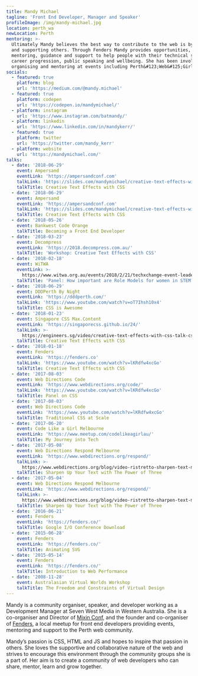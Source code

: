 ```yaml
---
title: Mandy Michael
tagline: 'Front End Developer, Manager and Speaker'
profileImage: /img/mandy-michael.jpg
location: perth_wa
newLocation: Perth
mentoring: >-
  Ultimately Mandy believes the best way to contribute to the web is by helping
  and supporting others. Through Fenders Mandy provides opportunities,
  mentoring, guidance and support to help people with their technical skills,
  career progression, public speaking and wellbeing. She has been involved in
  organising and mentoring at events including Perth&#123;Web&#125;Girls.
socials:
  - featured: true
    platform: blog
    url: 'https://medium.com/@mandy.michael'
  - featured: true
    platform: codepen
    url: 'https://codepen.io/mandymichael/'
  - platform: instagram
    url: 'https://www.instagram.com/batmandy/'
  - platform: linkedin
    url: 'https://www.linkedin.com/in/mandykerr/'
  - featured: true
    platform: twitter
    url: 'https://twitter.com/mandy_kerr'
  - platform: website
    url: 'https://mandymichael.com/'
talks:
  - date: '2018-06-29'
    event: Ampersand
    eventLink: 'https://ampersandconf.com'
    talkLink: 'https://slides.com/mandymichael/creative-text-effects-with-css-7'
    talkTitle: Creative Text Effects with CSS
  - date: '2018-06-29'
    event: Ampersand
    eventLink: 'https://ampersandconf.com'
    talkLink: 'https://slides.com/mandymichael/creative-text-effects-with-css-7'
    talkTitle: Creative Text Effects with CSS
  - date: '2018-05-26'
    event: Bankwest Code Orange
    talkTitle: Becoming a Front End Developer
  - date: '2018-03-23'
    event: Decompress
    eventLink: 'https://2018.decompress.com.au/'
    talkTitle: 'Workshop: Creative Text Effects with CSS'
  - date: '2018-02-18'
    event: WiTWA
    eventLink: >-
      https://www.witwa.org.au/events/2018/2/21/techxchange-event-leadership-in-tech-the-importance-of-role-models
    talkTitle: 'Panel: How important are Role Models for women in STEM?'
  - date: '2018-06-29'
    event: DDDPerth By Night
    eventLink: 'https://dddperth.com/'
    talkLink: 'https://www.youtube.com/watch?v=oT7Ihsh10x4'
    talkTitle: CSS is Awesome
  - date: '2018-01-23'
    event: Singapore CSS Max.Content
    eventLink: 'https://singaporecss.github.io/24/'
    talkLink: >-
      https://engineers.sg/video/creative-text-effects-with-css-talk-css-24-max-content-edition-singaporecss--2244
    talkTitle: Creative Text Effects with CSS
  - date: '2018-01-18'
    event: Fenders
    eventLink: 'https://fenders.co'
    talkLink: 'https://www.youtube.com/watch?v=lKRdfw4xcGo'
    talkTitle: Creative Text Effects with CSS
  - date: '2017-08-03'
    event: Web Directions Code
    eventLink: 'https://www.webdirections.org/code/'
    talkLink: 'https://www.youtube.com/watch?v=lKRdfw4xcGo'
    talkTitle: Panel on CSS
  - date: '2017-08-03'
    event: Web Directions Code
    eventLink: 'https://www.youtube.com/watch?v=lKRdfw4xcGo'
    talkTitle: Traditional CSS at Scale
  - date: '2017-06-20'
    event: Code Like a Girl Melbourne
    eventLink: 'https://www.meetup.com/codelikeagirlau/'
    talkTitle: My Journey into Tech
  - date: '2017-05-08'
    event: Web Directions Respond Melbourne
    eventLink: 'https://www.webdirections.org/respond/'
    talkLink: >-
      https://www.webdirections.org/blog/video-ristretto-sharpen-text-mandy-michael/
    talkTitle: Sharpen Up Your Text with The Power of Three
  - date: '2017-05-04'
    event: Web Directions Respond Melbourne
    eventLink: 'https://www.webdirections.org/respond/'
    talkLink: >-
      https://www.webdirections.org/blog/video-ristretto-sharpen-text-mandy-michael/
    talkTitle: Sharpen Up Your Text with The Power of Three
  - date: '2016-06-21'
    event: Fenders
    eventLink: 'https://fenders.co/'
    talkTitle: Google I/O Conference Download
  - date: '2015-06-28'
    event: Fenders
    eventLink: 'https://fenders.co/'
    talkTitle: Animating SVG
  - date: '2015-05-14'
    event: Fenders
    eventLink: 'https://fenders.co/'
    talkTitle: Introduction to Web Performance
  - date: '2008-11-28'
    event: Australasian Virtual Worlds Workshop
    talkTitle: The Freedom and Constraints of Virtual Design
---
```

Mandy is a community organiser, speaker, and developer working as a Development Manager at Seven West Media in Western Australia.  She is a co-organiser and Director of [Mixin Conf](https://mixinconf.com/), and the founder and co-organiser of [Fenders](https://fenders.co/), a local meetup for front end developers providing events, mentoring and support to the Perth web community.

Mandy’s passion is CSS, HTML and JS and hopes to inspire that passion in others. She loves the supportive and collaborative nature of the web and strives to encourage this environment through the community groups she is a part of. Her aim is to create a community of web developers who can share, mentor, learn and grow together.
